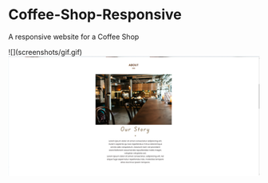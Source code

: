 # Coffee-Shop-Responsive
 A responsive website for a Coffee Shop

<div style="container">
![](screenshots/gif.gif)
</div> 

<img src="screenshots/about.png">

